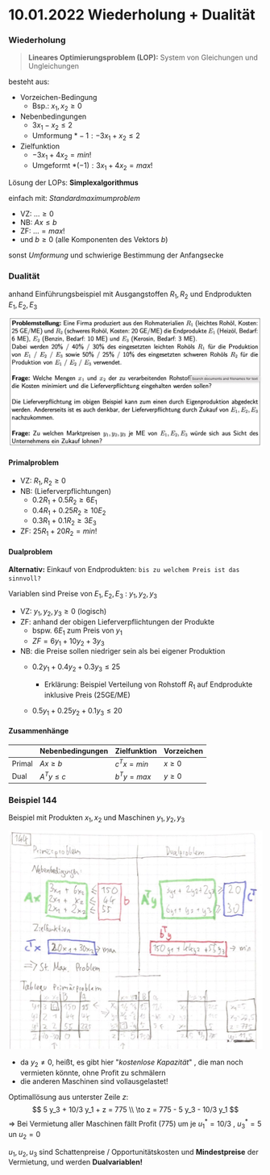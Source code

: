 # 10.01.2022 Wiederholung + Dualität



### Wiederholung

> **Lineares Optimierungsproblem (LOP):** System von Gleichungen und Ungleichungen

besteht aus:

- Vorzeichen-Bedingung
    - Bsp.: $x_1,x_2 \ge 0$
- Nebenbedingungen
    - $3x_1 - x_2 \le 2$
    - Umformung $*-1: -3 x_1 + x_2 \le 2$
- Zielfunktion 
    - $-3 x_1 + 4x_2 = min!$
    - Umgeformt $*(-1): 3x_1 + 4 x_2 = max!$



Lösung der LOPs: **Simplexalgorithmus** 

einfach mit: *Standardmaximumproblem*

- VZ: $... \ge 0$
- NB: $Ax \le b$
- ZF: $... = max!$
- und $b \ge 0$ (alle Komponenten des Vektors *b*)

sonst *Umformung* und schwierige Bestimmung der Anfangsecke



### Dualität

anhand Einführungsbeispiel mit Ausgangstoffen $R_1,R_2$ und Endprodukten $E_1,E_2,E_3$ 

![22-01-13_12-21](../images/22-01-13_12-21.jpg)

#### Primalproblem

- VZ: $R_1,R_2 \ge 0$
- NB: (Lieferverpflichtungen)
    - $0.2 R_1+0.5R_2 \ge 6 E_1$  
    - $0.4R_1 + 0.25 R_2 \ge 10 E_2$
    - $0.3 R_1+0.1 R_2 \ge 3 E_3$
- ZF: $25 R_1+20R_2 = min!$

#### Dualproblem

**Alternativ:** Einkauf von Endprodukten: `bis zu welchem Preis ist das sinnvoll? `

Variablen sind Preise von $E_1,E_2,E_3$ : $y_1,y_2,y_3$

- VZ: $y_1,y_2,y_3 \ge 0$ (logisch)
- ZF: anhand der obigen Lieferverpflichtungen der Produkte 
    - bspw. $6 E_1$ zum Preis von $y_1$
    - $ZF = 6y_1+10y_2+3y_3$
- NB: die Preise sollen niedriger sein als bei eigener Produktion
    - $0.2y_1+0.4y_2+0.3y_3 \le 25$
        - Erklärung: Beispiel Verteilung von Rohstoff $R_1$ auf Endprodukte inklusive Preis (25GE/ME)
    
    - $0.5 y_1+0.25 y_2+0.1 y_3 \le 20$
    



#### Zusammenhänge

|        | Nebenbedingungen | Zielfunktion | Vorzeichen |
| ------ | ---------------- | ------------ | ---------- |
| Primal | $Ax \ge b$       | $c^Tx = min$ | $x\ge 0$   |
| Dual   | $A^Ty \le c$     | $b^Ty = max$ | $y \ge 0$  |

 

### Beispiel 144

Beispiel mit Produkten $x_1, x_2$ und Maschinen $y_1 , y_2 , y_3$ 

![22-01-14_17-48](../images/22-01-14_17-48.jpg)

- da $y_2 \neq 0$, heißt, es gibt hier "*kostenlose Kapazität*" , die man noch vermieten könnte, ohne Profit zu schmälern
- die anderen Maschinen sind vollausgelastet!

Optimallösung aus unterster Zeile *z*: 
$$
5 y_3 + 10/3 y_1 + z = 775 \\
\to z = 775 - 5 y_3 - 10/3 y_1
$$
=> Bei Vermietung aller Maschinen fällt Profit (775) um je $u_1^* = 10/3$ , $u_3^* = 5$  un $u_2 = 0$

$u_1, u_2, u_3$ sind Schattenpreise / Opportunitätskosten und **Mindestpreise** der Vermietung, und werden **Dualvariablen!**

